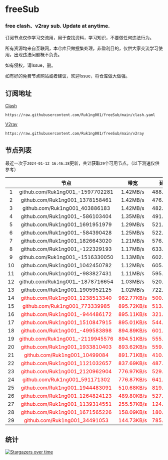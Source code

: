 # freeSub
### free clash、v2ray sub. Update at anytime.

订阅节点仅作学习交流用，用于查找资料，学习知识，不要做任何违法行为。

所有资源均来自互联网，本仓库只做搜集处理，非盈利目的，仅供大家交流学习使用，出现违法问题概不负责。

如有侵权，请Issue，删。

如有好的免费节点网站或者建议，欢迎Issue，将仓库做大做强。

## 订阅地址
[Clash](https://raw.githubusercontent.com/Ruk1ng001/freeSub/main/clash.yaml)
```
https://raw.githubusercontent.com/Ruk1ng001/freeSub/main/clash.yaml
```
[V2ray](https://raw.githubusercontent.com/Ruk1ng001/freeSub/main/v2ray)
```
https://raw.githubusercontent.com/Ruk1ng001/freeSub/main/v2ray
```

## 节点列表

最近一次于`2024-01-12 16:46:38`更新，共计获取`29`个可用节点。（以下测速仅供参考）

|  | 节点 | 带宽 | 延迟 |
|:-:|:--:|:--:|:--:|
 | 1 | github.com/Ruk1ng001_-1597702281 | 1.42MB/s | 488.00ms |
 | 2 | github.com/Ruk1ng001_1378158461 | 1.42MB/s | 476.00ms |
 | 3 | github.com/Ruk1ng001_403886183 | 1.42MB/s | 482.00ms |
 | 4 | github.com/Ruk1ng001_-586103404 | 1.35MB/s | 491.00ms |
 | 5 | github.com/Ruk1ng001_1691951979 | 1.29MB/s | 521.00ms |
 | 6 | github.com/Ruk1ng001_-584390428 | 1.25MB/s | 522.00ms |
 | 7 | github.com/Ruk1ng001_1826643020 | 1.21MB/s | 576.00ms |
 | 8 | github.com/Ruk1ng001_-122329193 | 1.17MB/s | 633.00ms |
 | 9 | github.com/Ruk1ng001_-1516330050 | 1.13MB/s | 602.00ms |
 | 10 | github.com/Ruk1ng001_1042450782 | 1.12MB/s | 605.00ms |
 | 11 | github.com/Ruk1ng001_-983827431 | 1.11MB/s | 595.00ms |
 | 12 | github.com/Ruk1ng001_-1878716654 | 1.03MB/s | 520.00ms |
 | 13 | github.com/Ruk1ng001_1905952125 | 1.02MB/s | 722.00ms |
 | 14 | <font color=red>github.com/Ruk1ng001_1238513340</font> | <font color=red>982.77KB/s</font> | <font color=red>500.00ms</font> |
 | 15 | <font color=red>github.com/Ruk1ng001_773339985</font> | <font color=red>895.72KB/s</font> | <font color=red>513.00ms</font> |
 | 16 | <font color=red>github.com/Ruk1ng001_-944486172</font> | <font color=red>895.11KB/s</font> | <font color=red>321.00ms</font> |
 | 17 | <font color=red>github.com/Ruk1ng001_1510847915</font> | <font color=red>895.01KB/s</font> | <font color=red>544.00ms</font> |
 | 18 | <font color=red>github.com/Ruk1ng001_-499583898</font> | <font color=red>894.89KB/s</font> | <font color=red>601.00ms</font> |
 | 19 | <font color=red>github.com/Ruk1ng001_-2119945576</font> | <font color=red>894.51KB/s</font> | <font color=red>555.00ms</font> |
 | 20 | <font color=red>github.com/Ruk1ng001_1933810403</font> | <font color=red>893.62KB/s</font> | <font color=red>559.00ms</font> |
 | 21 | <font color=red>github.com/Ruk1ng001_10499084</font> | <font color=red>891.71KB/s</font> | <font color=red>410.00ms</font> |
 | 22 | <font color=red>github.com/Ruk1ng001_1121032657</font> | <font color=red>837.69KB/s</font> | <font color=red>487.00ms</font> |
 | 23 | <font color=red>github.com/Ruk1ng001_2120962904</font> | <font color=red>776.97KB/s</font> | <font color=red>529.00ms</font> |
 | 24 | <font color=red>github.com/Ruk1ng001_591171302</font> | <font color=red>776.87KB/s</font> | <font color=red>641.00ms</font> |
 | 25 | <font color=red>github.com/Ruk1ng001_1944483091</font> | <font color=red>510.68KB/s</font> | <font color=red>819.00ms</font> |
 | 26 | <font color=red>github.com/Ruk1ng001_1264824123</font> | <font color=red>489.80KB/s</font> | <font color=red>527.00ms</font> |
 | 27 | <font color=red>github.com/Ruk1ng001_1139314551</font> | <font color=red>255.57KB/s</font> | <font color=red>124.00ms</font> |
 | 28 | <font color=red>github.com/Ruk1ng001_1671565226</font> | <font color=red>158.09KB/s</font> | <font color=red>180.00ms</font> |
 | 29 | <font color=red>github.com/Ruk1ng001_34491053</font> | <font color=red>144.73KB/s</font> | <font color=red>785.00ms</font> |


## 统计

[![Stargazers over time](https://starchart.cc/Ruk1ng001/freeSub.svg)](https://starchart.cc/Ruk1ng001/freeSub)